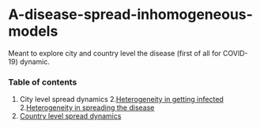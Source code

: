 # A-disease-spread-inhomogeneous-models
Meant to explore city and country level the disease (first of all for COVID-19) dynamic.

### Table of contents
1. City level spread dynamics
  2.[Heterogeneity in getting infected](city_level_spread_dynamics/1_heterogeneity_in_getting_infected.ipynb)
  2.[Heterogeneity in spreading the disease](city_level_spread_dynamics/2_heterogeneity_in_spreading_the_disease.ipynb)
1. [Country level spread dynamics](country_level_spread_dynamics.ipynb)

